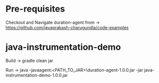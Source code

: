 # Pre-requisites
Checkout and Navigate duration-agent from  -> https://github.com/jayaprakash-charugundla/code-examples

# java-instrumentation-demo

Build -> gradle clean jar

Run -> java -javaagent:<PATH_TO_JAR>\duration-agent-1.0.0.jar -jar java-instrumentation-demo-1.0.0.jar
